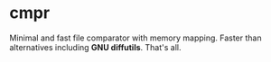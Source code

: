 # cmpr

Minimal and fast file comparator with memory mapping. Faster than alternatives including **GNU diffutils**. That's all.